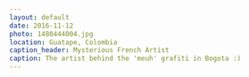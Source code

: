 ```yaml
---
layout: default
date: 2016-11-12
photo: 1480444004.jpg
location: Guatape, Colombia
caption_header: Mysterious French Artist
caption: The artist behind the 'meuh' grafiti in Bogota :)
---
```

